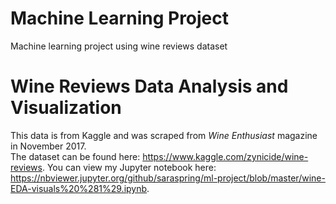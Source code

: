 # Machine Learning Project
Machine learning project using wine reviews dataset

# Wine Reviews Data Analysis and Visualization
This data is from Kaggle and was scraped from <i>Wine Enthusiast</i> magazine in November 2017. <br>The dataset can be found here: <a> https://www.kaggle.com/zynicide/wine-reviews</a>. You can view my Jupyter notebook here: <a>  https://nbviewer.jupyter.org/github/saraspring/ml-project/blob/master/wine-EDA-visuals%20%281%29.ipynb</a>.
